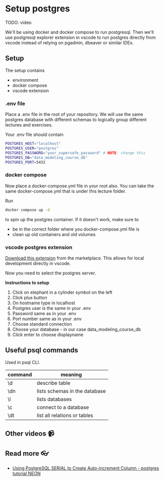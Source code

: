 # Setup postgres

TODO: video

<!-- <a href="" target="_blank">
  <img src="https://github.com/kokchun/assets/blob/main/FOLDER_NAME/.png?raw=true" alt="DESCRIPTION" width="600">
</a> -->

We'll be using docker and docker compose to run postgresql. Then we'll use postgresql explorer extension in vscode to run postgres directly from vscode instead of relying on pgadmin, dbeaver or similar IDEs.

## Setup

The setup contains

- environment
- docker compose
- vscode extension

### .env file

Place a .env file in the root of your repository. We will use the same postgres database with different schemas to logically group different lectures and exercises.

Your .env file should contain

```bash
POSTGRES_HOST="localhost"
POSTGRES_USER="postgres"
POSTGRES_PASSWORD="your_supersafe_password" # NOTE: change this
POSTGRES_DB="data_modeling_course_db"
POSTGRES_PORT=5432
```

### docker compose

Now place a docker-compose.yml file in your root also. You can take the same docker-compose.yml that is under this lecture folder.

Run

```bash
docker compose up -d
```

to spin up the postgres container. If it doesn't work, make sure to

- be in the correct folder where you docker-compose.yml file is
- clean up old containers and old volumes

### vscode postgres extension

[Download this extension](https://marketplace.visualstudio.com/items?itemName=ckolkman.vscode-postgres) from the marketplace. This allows for local development directly in vscode.

Now you need to select the postgres server.

**Instructions to setup**

1. Click on elephant in a cylinder symbol on the left
2. Click plus button
3. On hostname type in localhost
4. Postgres user is the same in your .env
5. Password same as in your .env
6. Port number same as in your .env
7. Choose standard connection
8. Choose your database - in our case data_modeling_course_db
9. Click enter to choose displayname

## Useful psql commands

Used in psql CLI.

| command | meaning                       |
| ------- | ----------------------------- |
| \d      | describe table                |
| \dn     | lists schemas in the database |
| \l      | lists databases               |
| \c      | connect to a database         |
| \dt     | list all relations or tables  |

## Other videos 📹

## Read more 👓

- [Using PostgreSQL SERIAL to Create Auto-increment Column - postgres tutorial NEON](https://neon.tech/postgresql/postgresql-tutorial/postgresql-serial)

